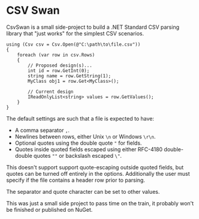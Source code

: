 # CSV Swan #

CsvSwan is a small side-project to build a .NET Standard CSV parsing library that "just works" for the simplest CSV scenarios.

    using (Csv csv = Csv.Open(@"C:\path\to\file.csv"))
    {
        foreach (var row in csv.Rows)
        {
            // Proposed design(s)...
            int id = row.GetInt(0);
            string name = row.GetString(1);
            MyClass obj1 = row.Get<MyClass>();

            // Current design
            IReadOnlyList<string> values = row.GetValues();
        }
    }

The default settings are such that a file is expected to have:

+ A comma separator `,`.
+ Newlines between rows, either Unix `\n` or Windows `\r\n`.
+ Optional quotes using the double quote `"` for fields.
+ Quotes inside quoted fields escaped using either RFC-4180 double-double quotes `""` or backslash escaped `\"`.

This doesn't support support quote-escaping outside quoted fields, but quotes can be turned off entirely in the options. Additionally the user must specify if the file contains a header row prior to parsing.

The separator and quote character can be set to other values.

This was just a small side project to pass time on the train, it probably won't be finished or published on NuGet.